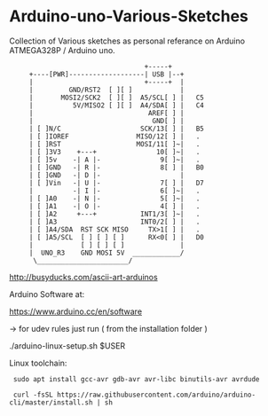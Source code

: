 # Arduino-uno-Various-Sketches

Collection of Various sketches as personal referance on Arduino ATMEGA328P / Arduino uno.

                                      +-----+
         +----[PWR]-------------------| USB |--+
         |                            +-----+  |
         |         GND/RST2  [ ][ ]            |
         |       MOSI2/SCK2  [ ][ ]  A5/SCL[ ] |   C5 
         |          5V/MISO2 [ ][ ]  A4/SDA[ ] |   C4 
         |                             AREF[ ] |
         |                              GND[ ] |
         | [ ]N/C                    SCK/13[ ] |   B5
         | [ ]IOREF                 MISO/12[ ] |   .
         | [ ]RST                   MOSI/11[ ]~|   .
         | [ ]3V3    +---+               10[ ]~|   .
         | [ ]5v    -| A |-               9[ ]~|   .
         | [ ]GND   -| R |-               8[ ] |   B0
         | [ ]GND   -| D |-                    |
         | [ ]Vin   -| U |-               7[ ] |   D7
         |          -| I |-               6[ ]~|   .
         | [ ]A0    -| N |-               5[ ]~|   .
         | [ ]A1    -| O |-               4[ ] |   .
         | [ ]A2     +---+           INT1/3[ ]~|   .
         | [ ]A3                     INT0/2[ ] |   .
         | [ ]A4/SDA  RST SCK MISO     TX>1[ ] |   .
         | [ ]A5/SCL  [ ] [ ] [ ]      RX<0[ ] |   D0
         |            [ ] [ ] [ ]              |
         |  UNO_R3    GND MOSI 5V  ____________/
          \_______________________/
   
   http://busyducks.com/ascii-art-arduinos

Arduino Software at:

https://www.arduino.cc/en/software

-> for udev rules just run ( from the installation folder )

./arduino-linux-setup.sh $USER

Linux toolchain:
     
     sudo apt install gcc-avr gdb-avr avr-libc binutils-avr avrdude 
     
     curl -fsSL https://raw.githubusercontent.com/arduino/arduino-cli/master/install.sh | sh


